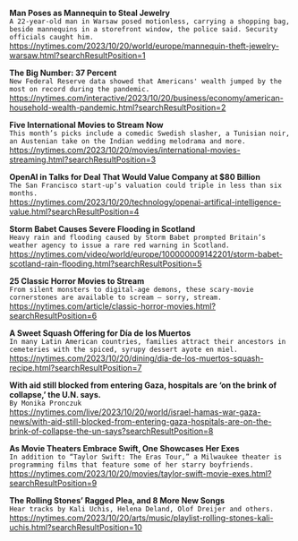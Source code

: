 **Man Poses as Mannequin to Steal Jewelry**\
`A 22-year-old man in Warsaw posed motionless, carrying a shopping bag, beside mannequins in a storefront window, the police said. Security officials caught him.`\
https://nytimes.com/2023/10/20/world/europe/mannequin-theft-jewelry-warsaw.html?searchResultPosition=1

**The Big Number: 37 Percent**\
`New Federal Reserve data showed that Americans' wealth jumped by the most on record during the pandemic.`\
https://nytimes.com/interactive/2023/10/20/business/economy/american-household-wealth-pandemic.html?searchResultPosition=2

**Five International Movies to Stream Now**\
`This month’s picks include a comedic Swedish slasher, a Tunisian noir, an Austenian take on the Indian wedding melodrama and more.`\
https://nytimes.com/2023/10/20/movies/international-movies-streaming.html?searchResultPosition=3

**OpenAI in Talks for Deal That Would Value Company at $80 Billion**\
`The San Francisco start-up’s valuation could triple in less than six months.`\
https://nytimes.com/2023/10/20/technology/openai-artifical-intelligence-value.html?searchResultPosition=4

**Storm Babet Causes Severe Flooding in Scotland**\
`Heavy rain and flooding caused by Storm Babet prompted Britain’s weather agency to issue a rare red warning in Scotland.`\
https://nytimes.com/video/world/europe/100000009142201/storm-babet-scotland-rain-flooding.html?searchResultPosition=5

**25 Classic Horror Movies to Stream**\
`From silent monsters to digital-age demons, these scary-movie cornerstones are available to scream — sorry, stream.`\
https://nytimes.com/article/classic-horror-movies.html?searchResultPosition=6

**A Sweet Squash Offering for Día de los Muertos**\
`In many Latin American countries, families attract their ancestors in cemeteries with the spiced, syrupy dessert ayote en miel.`\
https://nytimes.com/2023/10/20/dining/dia-de-los-muertos-squash-recipe.html?searchResultPosition=7

**With aid still blocked from entering Gaza, hospitals are ‘on the brink of collapse,’ the U.N. says.**\
`By Monika Pronczuk`\
https://nytimes.com/live/2023/10/20/world/israel-hamas-war-gaza-news/with-aid-still-blocked-from-entering-gaza-hospitals-are-on-the-brink-of-collapse-the-un-says?searchResultPosition=8

**As Movie Theaters Embrace Swift, One Showcases Her Exes**\
`In addition to “Taylor Swift: The Eras Tour,” a Milwaukee theater is programming films that feature some of her starry boyfriends.`\
https://nytimes.com/2023/10/20/movies/taylor-swift-movie-exes.html?searchResultPosition=9

**The Rolling Stones’ Ragged Plea, and 8 More New Songs**\
`Hear tracks by Kali Uchis, Helena Deland, Olof Dreijer and others.`\
https://nytimes.com/2023/10/20/arts/music/playlist-rolling-stones-kali-uchis.html?searchResultPosition=10

